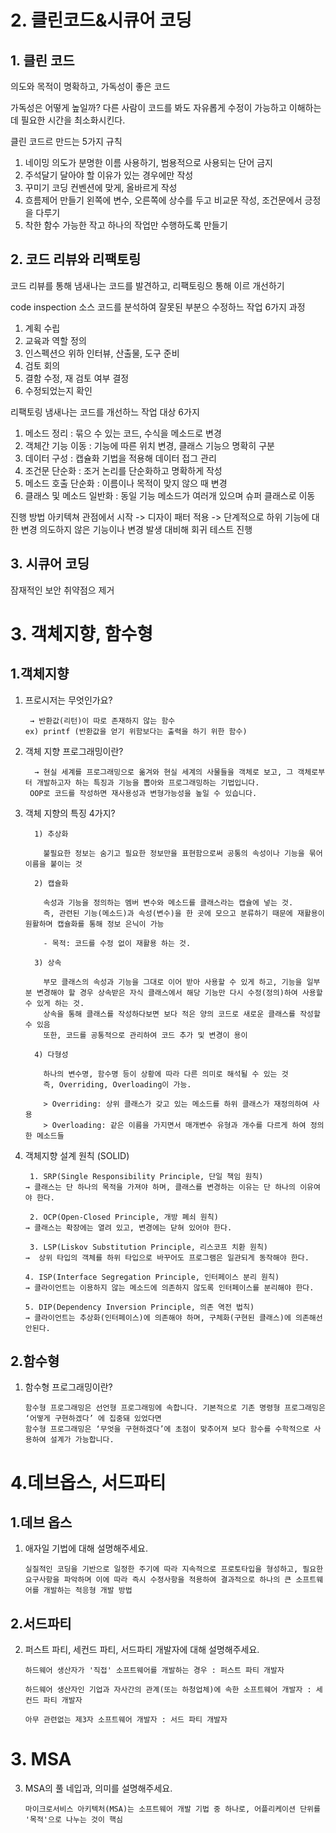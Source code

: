 # 2. 클린코드&시큐어 코딩

## 1. 클린 코드
의도와 목적이 명확하고, 가독성이 좋은 코드

가독성은 어떻게 높일까?
다른 사람이 코드를 봐도 자유롭게 수정이 가능하고 이해하는데 필요한 시간을 최소화시킨다.

클린 코드르 만드는 5가지 규칙

1. 네이밍
의도가 분명한 이름 사용하기, 범용적으로 사용되는 단어 금지
2. 주석달기
달아야 할 이유가 있는 경우에만 작성
3. 꾸미기
코딩 컨벤션에 맞게, 올바르게 작성
4. 흐름제어 만들기
왼쪽에 변수, 오른쪽에 상수를 두고 비교문 작성, 조건문에서 긍정을 다루기
5. 착한 함수
가능한 작고 하나의 작업만 수행하도록 만들기

## 2. 코드 리뷰와 리팩토링
코드 리뷰를 통해 냄새나는 코드를 발견하고, 리팩토링으 통해 이르 개선하기

code inspection
소스 코드를 분석하여 잘못된 부분으 수정하느 작업
6가지 과정
1. 계획 수립
2. 교육과 역할 정의
3. 인스펙션으 위하 인터뷰, 산출물, 도구 준비
4. 검토 회의
5. 결함 수정, 재 검토 여부 결정
6. 수정되었는지 확인

리팩토링
냄새나는 코드를 개선하느 작업
대상 6가지
1. 메소드 정리 : 묶으 수 있는 코드, 수식을 메소드로 변경
2. 객체간 기능 이동 : 기능에 따른 위치 변경, 클래스 기능으 명확히 구분
3. 데이터 구성 : 캡슐화 기법을 적용해 데이터 접그 관리
4. 조건문 단순화 : 조거 논리를 단순화하고 명확하게 작성
5. 메소드 호출 단순화 : 이름이나 목적이 맞지 않으 때 변경
6. 클래스 및 메소드 일반화 : 동일 기능 메소드가 여러개 있으며 슈퍼 클래스로 이동

진행 방법
아키텍쳐 관점에서 시작 -> 디자이 패터 적용 -> 단계적으로 하위 기능에 대한 변경
의도하지 않은 기능이나 변경 발생 대비해 회귀 테스트 진행

## 3. 시큐어 코딩
잠재적인 보안 취약점으 제거

# 3. 객체지향, 함수형
## 1.객체지향
1. 프로시저는 무엇인가요?
    ``` 
     → 반환값(리턴)이 따로 존재하지 않는 함수
    ex) printf (반환값을 얻기 위함보다는 출력을 하기 위한 함수)
    ``` 
    
2. 객체 지향 프로그래밍이란?
    ``` 
      → 현실 세계를 프로그래밍으로 옮겨와 현실 세계의 사물들을 객체로 보고, 그 객체로부터 개발하고자 하는 특징과 기능을 뽑아와 프로그래밍하는 기법입니다. 
     OOP로 코드를 작성하면 재사용성과 변형가능성을 높일 수 있습니다.
    ``` 
    
3. 객체 지향의 특징 4가지?
    ``` 
      1) 추상화

        불필요한 정보는 숨기고 필요한 정보만을 표현함으로써 공통의 속성이나 기능을 묶어 이름을 붙이는 것

      2) 캡슐화

        속성과 기능을 정의하는 멤버 변수와 메소드를 클래스라는 캡슐에 넣는 것.
        즉, 관련된 기능(메소드)과 속성(변수)을 한 곳에 모으고 분류하기 때문에 재활용이 원활하며 캡슐화를 통해 정보 은닉이 가능

        - 목적: 코드를 수정 없이 재활용 하는 것.

      3) 상속

        부모 클래스의 속성과 기능을 그대로 이어 받아 사용할 수 있게 하고, 기능을 일부분 변경해야 할 경우 상속받은 자식 클래스에서 해당 기능만 다시 수정(정의)하여 사용할 수 있게 하는 것.
        상속을 통해 클래스를 작성하다보면 보다 적은 양의 코드로 새로운 클래스를 작성할 수 있음
        또한, 코드를 공통적으로 관리하여 코드 추가 및 변경이 용이

      4) 다형성

        하나의 변수명, 함수명 등이 상황에 따라 다른 의미로 해석될 수 있는 것
        즉, Overriding, Overloading이 가능.

        > Overriding: 상위 클래스가 갖고 있는 메소드를 하위 클래스가 재정의하여 사용
        > Overloading: 같은 이름을 가지면서 매개변수 유형과 개수를 다르게 하여 정의한 메소드들
    ``` 
    
4. 객체지향 설계 원칙 (SOLID)
    ``` 
     1. SRP(Single Responsibility Principle, 단일 책임 원칙)
    → 클래스는 단 하나의 목적을 가져야 하며, 클래스를 변경하는 이유는 단 하나의 이유여야 한다.

     2. OCP(Open-Closed Principle, 개방 폐쇠 원칙)
    → 클래스는 확장에는 열려 있고, 변경에는 닫혀 있어야 한다.

     3. LSP(Liskov Substitution Principle, 리스코프 치환 원칙)
    →  상위 타입의 객체를 하위 타입으로 바꾸어도 프로그램은 일관되게 동작해야 한다.

    4. ISP(Interface Segregation Principle, 인터페이스 분리 원칙)
    → 클라이언트는 이용하지 않는 메소드에 의존하지 않도록 인터페이스를 분리해야 한다.

    5. DIP(Dependency Inversion Principle, 의존 역전 법칙)
    → 클라이언트는 추상화(인터페이스)에 의존해야 하며, 구체화(구현된 클래스)에 의존해선 안된다.
    ``` 
    
## 2.함수형  
1. 함수형 프로그래밍이란?
    ``` 
    함수형 프로그래밍은 선언형 프로그래밍에 속합니다. 기본적으로 기존 명령형 프로그래밍은 ‘어떻게 구현하겠다’ 에 집중돼 있었다면
    함수형 프로그래밍은 ‘무엇을 구현하겠다’에 초점이 맞추어져 보다 함수를 수학적으로 사용하여 설계가 가능합니다.
    ``` 
  
# 4.데브옵스, 서드파티
## 1.데브 옵스
1. 애자일 기법에 대해 설명해주세요. 
    ``` 
    실질적인 코딩을 기반으로 일정한 주기에 따라 지속적으로 프로토타입을 형성하고, 필요한 요구사항을 파악하며 이에 따라 즉시 수정사항을 적용하여 결과적으로 하나의 큰 소프트웨어를 개발하는 적응형 개발 방법
    ``` 

## 2.서드파티
2. 퍼스트 파티, 세컨드 파티, 서드파티 개발자에 대해 설명해주세요. 
    ```
    하드웨어 생산자가 '직접' 소프트웨어를 개발하는 경우 : 퍼스트 파티 개발자

    하드웨어 생산자인 기업과 자사간의 관계(또는 하청업체)에 속한 소프트웨어 개발자 : 세컨드 파티 개발자

    아무 관련없는 제3자 소프트웨어 개발자 : 서드 파티 개발자
    ```

# 3. MSA
3. MSA의 풀 네입과, 의미를 설명해주세요. 
    ```
    마이크로서비스 아키텍처(MSA)는 소프트웨어 개발 기법 중 하나로, 어플리케이션 단위를 '목적'으로 나누는 것이 핵심
    ```

